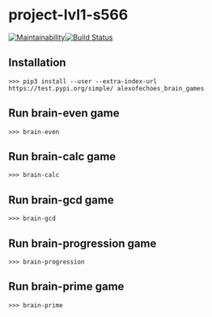 # project-lvl1-s566
[![Maintainability](https://api.codeclimate.com/v1/badges/301e1ba5011dae5e4090/maintainability)](https://codeclimate.com/github/alexofechoes/project-lvl1-s566/maintainability)[![Build Status](https://travis-ci.org/alexofechoes/project-lvl1-s566.svg?branch=master)](https://travis-ci.org/alexofechoes/project-lvl1-s566)

## Installation
```>>> pip3 install --user --extra-index-url https://test.pypi.org/simple/ alexofechoes_brain_games```

## Run brain-even game
```>>> brain-even```

## Run brain-calc game
```>>> brain-calc```

## Run brain-gcd game
```>>> brain-gcd```

## Run brain-progression game
```>>> brain-progression```

## Run brain-prime game
```>>> brain-prime```

